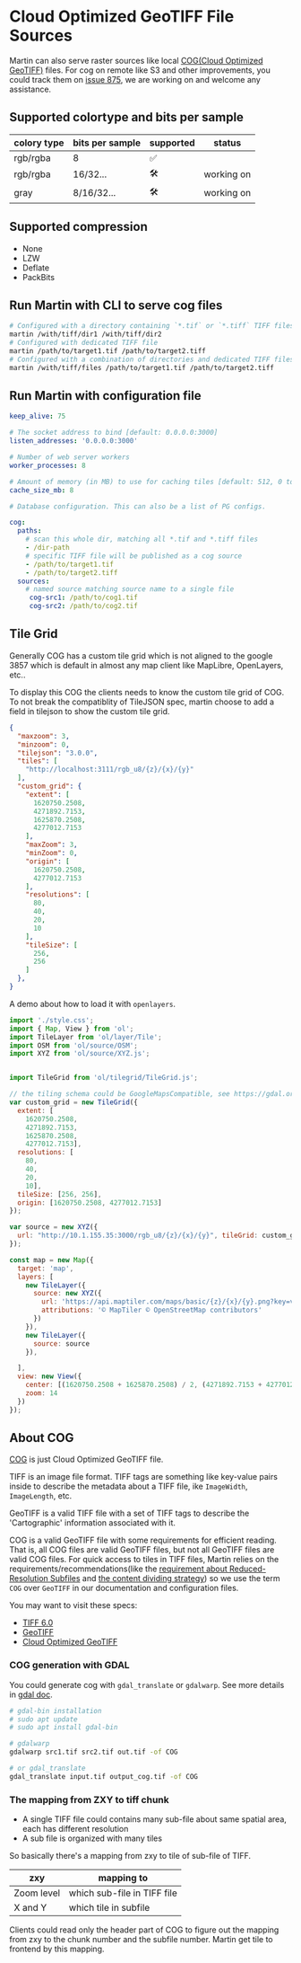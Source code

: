 # Cloud Optimized GeoTIFF File Sources

Martin can also serve raster sources like local [COG(Cloud Optimized GeoTIFF)](https://cogeo.org/) files. For cog on remote like S3 and other improvements, you could track them on [issue 875](https://github.com/maplibre/martin/issues/875), we are working on and welcome any assistance.

## Supported colortype and bits per sample

| colory type | bits per sample | supported | status     |
| ----------- | --------------- | --------- | ---------- |
| rgb/rgba    | 8               | ✅         |            |
| rgb/rgba    | 16/32...        | 🛠️         | working on |
| gray        | 8/16/32...      | 🛠️         | working on |

## Supported compression

* None
* LZW
* Deflate
* PackBits

## Run Martin with CLI to serve cog files

```bash
# Configured with a directory containing `*.tif` or `*.tiff` TIFF files.
martin /with/tiff/dir1 /with/tiff/dir2
# Configured with dedicated TIFF file
martin /path/to/target1.tif /path/to/target2.tiff
# Configured with a combination of directories and dedicated TIFF files.
martin /with/tiff/files /path/to/target1.tif /path/to/target2.tiff
```

## Run Martin with configuration file

```yml
keep_alive: 75

# The socket address to bind [default: 0.0.0.0:3000]
listen_addresses: '0.0.0.0:3000'

# Number of web server workers
worker_processes: 8

# Amount of memory (in MB) to use for caching tiles [default: 512, 0 to disable]
cache_size_mb: 8

# Database configuration. This can also be a list of PG configs.

cog:
  paths:
    # scan this whole dir, matching all *.tif and *.tiff files
    - /dir-path
    # specific TIFF file will be published as a cog source
    - /path/to/target1.tif
    - /path/to/target2.tiff
  sources:
    # named source matching source name to a single file
     cog-src1: /path/to/cog1.tif
     cog-src2: /path/to/cog2.tif
```

## Tile Grid

Generally COG has a custom tile grid which is not aligned to the google 3857 which is default in almost any map client like MapLibre, OpenLayers, etc..

To display this COG the clients needs to know the custom tile grid of COG.
To not break the compatiblity of TileJSON spec, martin choose to add a field in tilejson to show the custom tile grid.

```json
{
  "maxzoom": 3,
  "minzoom": 0,
  "tilejson": "3.0.0",
  "tiles": [
    "http://localhost:3111/rgb_u8/{z}/{x}/{y}"
  ],
  "custom_grid": {
    "extent": [
      1620750.2508,
      4271892.7153,
      1625870.2508,
      4277012.7153
    ],
    "maxZoom": 3,
    "minZoom": 0,
    "origin": [
      1620750.2508,
      4277012.7153
    ],
    "resolutions": [
      80,
      40,
      20,
      10
    ],
    "tileSize": [
      256,
      256
    ]
  },
}
```

A demo about how to load it with `openlayers`.

```js
import './style.css';
import { Map, View } from 'ol';
import TileLayer from 'ol/layer/Tile';
import OSM from 'ol/source/OSM';
import XYZ from 'ol/source/XYZ.js';


import TileGrid from 'ol/tilegrid/TileGrid.js';

// the tiling schema could be GoogleMapsCompatible, see https://gdal.org/en/latest/drivers/raster/cog.html#reprojection-related-creation-options
var custom_grid = new TileGrid({
  extent: [
    1620750.2508,
    4271892.7153,
    1625870.2508,
    4277012.7153],
  resolutions: [
    80,
    40,
    20,
    10],
  tileSize: [256, 256],
  origin: [1620750.2508, 4277012.7153]
});

var source = new XYZ({
  url: "http://10.1.155.35:3000/rgb_u8/{z}/{x}/{y}", tileGrid: custom_grid
});

const map = new Map({
  target: 'map',
  layers: [
    new TileLayer({
      source: new XYZ({
        url: 'https://api.maptiler.com/maps/basic/{z}/{x}/{y}.png?key=vgdy5zgzM4IIqQCC6SOn',
        attributions: '© MapTiler © OpenStreetMap contributors'
      })
    }),
    new TileLayer({
      source: source
    }),

  ],
  view: new View({
    center: [(1620750.2508 + 1625870.2508) / 2, (4271892.7153 + 4277012.7153) / 2],
    zoom: 14
  })
});
```

## About COG

[COG](https://cogeo.org/) is just Cloud Optimized GeoTIFF file.

TIFF is an image file format. TIFF tags are something like key-value pairs inside to describe the metadata about a TIFF file, ike `ImageWidth`, `ImageLength`, etc.

GeoTIFF is a valid TIFF file with a set of TIFF tags to describe the 'Cartographic' information associated with it.

COG is a valid GeoTIFF file with some requirements for efficient reading. That is, all COG files are valid GeoTIFF files, but not all GeoTIFF files are valid COG files. For quick access to tiles in TIFF files, Martin relies on the requirements/recommendations(like the [requirement about Reduced-Resolution Subfiles](https://docs.ogc.org/is/21-026/21-026.html#_requirement_reduced_resolution_subfiles) and [the content dividing strategy](https://docs.ogc.org/is/21-026/21-026.html#_tiles)) so we use the term `COG` over `GeoTIFF` in our documentation and configuration files.

You may want to visit these specs:

* [TIFF 6.0](https://www.itu.int/itudoc/itu-t/com16/tiff-fx/docs/tiff6.pdf)
* [GeoTIFF](https://docs.ogc.org/is/19-008r4/19-008r4.html)
* [Cloud Optimized GeoTIFF](https://docs.ogc.org/is/21-026/21-026.html)

### COG generation with GDAL

You could generate cog with `gdal_translate` or `gdalwarp`. See more details in [gdal doc](https://gdal.org/en/latest/drivers/raster/cog.html).

```bash
# gdal-bin installation
# sudo apt update
# sudo apt install gdal-bin

# gdalwarp
gdalwarp src1.tif src2.tif out.tif -of COG

# or gdal_translate
gdal_translate input.tif output_cog.tif -of COG
```

### The mapping from ZXY to tiff chunk

* A single TIFF file could contains many sub-file about same spatial area, each has different resolution
* A sub file is organized with many tiles

So basically there's a mapping from zxy to tile of sub-file of TIFF.

| zxy        | mapping to                  |
| ---------- | --------------------------- |
| Zoom level | which sub-file in TIFF file |
| X and Y    | which tile in subfile       |

Clients could read only the header part of COG to figure out the mapping from zxy to the chunk number and the subfile number. Martin get tile to frontend by this mapping.
